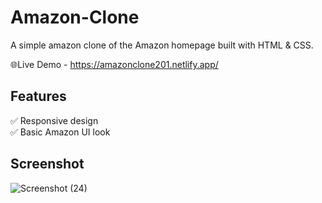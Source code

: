 # Amazon-Clone
A simple amazon clone of the Amazon homepage built with HTML & CSS.

🌐Live Demo - https://amazonclone201.netlify.app/

## Features
✅ Responsive design  
✅ Basic Amazon UI look

## Screenshot 
![Screenshot (24)](https://github.com/user-attachments/assets/03792797-b77d-4568-a812-9d3535ac3328)
